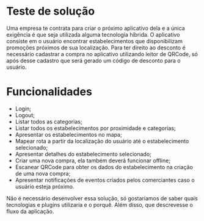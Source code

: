 # Teste de solução

Uma empresa te contrata para criar o próximo aplicativo dela e a única exigência é que seja
utilizada alguma tecnologia híbrida.
O aplicativo consiste em o usuário encontrar estabelecimentos que disponibilizam
promoções próximos de sua localização. Para ter direito ao desconto é necessário cadastrar
a compra no aplicativo utilizando leitor de QRCode, só após desse cadastro que será gerado
um código de desconto para o usuário.

# Funcionalidades
* Login;
* Logout;
* Listar todos as categorias;
* Listar todos os estabelecimentos por proximidade e categorias;
* Apresentar os estabelecimentos no mapa;
* Mapear rota a partir da localização do usuário até o estabelecimento
selecionado;
* Apresentar detalhes do estabelecimento selecionado;
* Criar uma nova compra, ela também deverá funcionar offline;
* Escanear QRCode para obter os dados do estabelecimento na criação de uma
nova compra;
* Apresentar notificações de eventos criados pelos comerciantes caso o
usuário esteja próximo.

Não é necessário desenvolver essa solução, só gostaríamos de saber quais tecnologias e
plugins utilizaria e o porquê. Além disso, que descrevesse o fluxo da aplicação.
